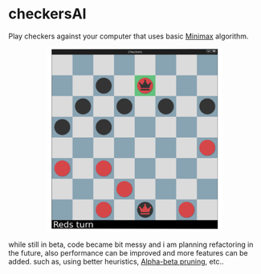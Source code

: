 # checkersAI
Play checkers against your computer that uses basic [Minimax](https://en.wikipedia.org/wiki/Minimax) algorithm.

<p align="center">
  <img src="samples/program_sample.png" alt="Program preview" width="350" >
</p>

while still in beta, code became bit messy and i am planning refactoring in the future, also performance can be improved and more features can be added.
such as, using better heuristics, [Alpha-beta pruning](https://en.wikipedia.org/wiki/Alpha%E2%80%93beta_pruning), etc..
